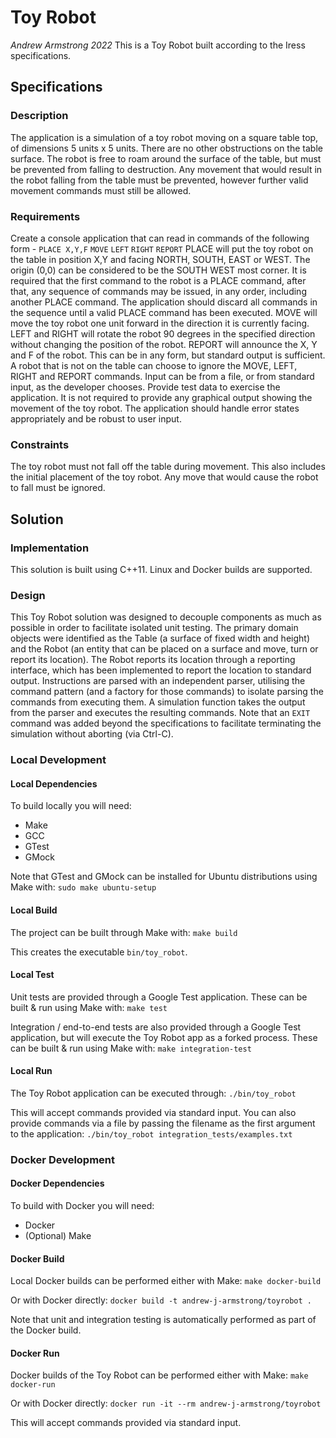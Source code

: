 # Toy Robot

*Andrew Armstrong 2022*
This is a Toy Robot built according to the Iress specifications.

## Specifications

### Description

The application is a simulation of a toy robot moving on a square table top, of dimensions 5 units x 5 units. There are no other obstructions on the table surface. The robot is free to roam around the surface of the table, but must be prevented from falling to destruction. Any movement that would result in the robot falling from the table must be prevented, however further valid movement commands must still be allowed.

### Requirements

Create a console application that can read in commands of the following form -
 `PLACE X,Y,F`
 `MOVE`
 `LEFT`
 `RIGHT`
 `REPORT`
PLACE will put the toy robot on the table in position X,Y and facing NORTH, SOUTH, EAST or WEST. The origin (0,0) can be considered to be the SOUTH WEST most corner. It is required that the first command to the robot is a PLACE command, after that, any sequence of commands may be issued, in any order, including another PLACE command. The application should discard all commands in the sequence until a valid PLACE command has been executed.
MOVE will move the toy robot one unit forward in the direction it is currently facing.
LEFT and RIGHT will rotate the robot 90 degrees in the specified direction without changing the position of the robot.
REPORT will announce the X, Y and F of the robot. This can be in any form, but standard output is sufficient.
A robot that is not on the table can choose to ignore the MOVE, LEFT, RIGHT and REPORT commands.
Input can be from a file, or from standard input, as the developer chooses.
Provide test data to exercise the application.
It is not required to provide any graphical output showing the movement of the toy robot.
The application should handle error states appropriately and be robust to user input.

### Constraints

The toy robot must not fall off the table during movement. This also includes the initial placement of the toy robot. Any move that would cause the robot to fall must be ignored.

## Solution

### Implementation

This solution is built using C++11. Linux and Docker builds are supported.

### Design

This Toy Robot solution was designed to decouple components as much as possible in order to facilitate isolated unit testing. The primary domain objects were identified as the Table (a surface of fixed width and height) and the Robot (an entity that can be placed on a surface and move, turn or report its location). The Robot reports its location through a reporting interface, which has been implemented to report the location to standard output. Instructions are parsed with an independent parser, utilising the command pattern (and a factory for those commands) to isolate parsing the commands from executing them. A simulation function takes the output from the parser and executes the resulting commands.
Note that an `EXIT` command was added beyond the specifications to facilitate terminating the simulation without aborting (via Ctrl-C).

### Local Development

#### Local Dependencies

To build locally you will need:

* Make
* GCC
* GTest
* GMock

Note that GTest and GMock can be installed for Ubuntu distributions using Make with:
`sudo make ubuntu-setup`

#### Local Build

The project can be built through Make with:
`make build`

This creates the executable `bin/toy_robot`.

#### Local Test

Unit tests are provided through a Google Test application. These can be built & run using Make with:
`make test`

Integration / end-to-end tests are also provided through a Google Test application, but will execute the Toy Robot app as a forked process. These can be built & run using Make with:
`make integration-test`

#### Local Run

The Toy Robot application can be executed through:
`./bin/toy_robot`

This will accept commands provided via standard input. You can also provide commands via a file by passing the filename as the first argument to the application:
`./bin/toy_robot integration_tests/examples.txt`

### Docker Development

#### Docker Dependencies

To build with Docker you will need:

* Docker
* (Optional) Make

#### Docker Build

Local Docker builds can be performed either with Make:
`make docker-build`

Or with Docker directly:
`docker build -t andrew-j-armstrong/toyrobot .`

Note that unit and integration testing is automatically performed as part of the Docker build.

#### Docker Run

Docker builds of the Toy Robot can be performed either with Make:
`make docker-run`

Or with Docker directly:
`docker run -it --rm andrew-j-armstrong/toyrobot`

This will accept commands provided via standard input.

